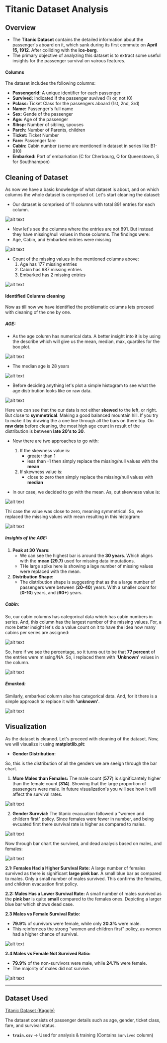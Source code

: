 # Titanic Dataset Analysis

## **Overview**
- The **Titanic Dataset** contains the detailed information about the passenger's aboard on it, which sank during its first commute on **April 15, 1912**. After colliding with the **ice-berg**. 
- The primary objective of analyzing this dataset is to extract some useful insights for the passenger survival on vairous features.

#### **Columns**
The dataset includes the following columns:

- **PassengerId:** A unique identifier for each passenger
- **Survived:** Indicated if the passenger suvived (1) or, not (0)
- **Pclass:** Ticket Class for the passengers aboard (1st, 2nd, 3rd)
- **Name:** Passenger's full name
- **Sex:** Gende of the passenger
- **Age:** Age of the passenger
- **Sibsp:** Number of sibling, spouses
- **Parch:** Number of Parents, children
- **Ticket:** Ticket Number
- **Fare:** Passenger fare
- **Cabin:** Cabin number (some are mentioned in dataset in series like B1-B10)
- **Embarked:** Port of embarkation (C for Cherbourg, Q for Queenstown, S for       Southhampon)

## Cleaning of Dataset

As now we have a basic knowledge of what dataset is about, and on which columns the whole dataset is comprised of. Let's start cleaning the dataset: 

- Our dataset is comprised of 11 columns with total 891 entries for each column.

![alt text](images/image.png)

- Now let's see the columns where the entries are not 891. But instead they have missing/null values in those columns. The findings were: 
 - Age, Cabin, and Embarked entries were missing

![alt text](images/image%201.png)

- Count of the missing values in the mentioned columns above:
  1. Age has 177 missing entries
  2. Cabin has 687 missing entries
  3. Embarked has 2 missing entries

![alt text](images/image%202.png)

#### Identified Columns cleaning

Now as till now we have identified the problematic columns lets proceed with cleaning of the one by one.

##### AGE: 
- As the age column has numerical data. A better insight into it is by using the describe which will give us the mean, median, max, quartiles for the box plot. 

![alt text](images/image%203.png)

- The median age is 28 years

![alt text](images/image%204.png)

- Before deciding anything let's plot a simple histogram to see what the age distribution looks like on raw data.

![alt text](images/image%205.png) 

 Here we can see that the our data is not either **skewed** to the left, or right. But close to **symmetrical**. Making a good balanced mountain hill. If you try to make it by drawing the a one line through all the bars on there top. 
 On **raw data** before cleaning, the most high age count in result of the distribution is between **late 20's to 30**.

-  Now there are two approaches to go with:
   1. If the skewness value is:
      - greater than 1
      - less than -1
    then simply replace the missing/null values with the **mean**
   2. If skewness value is:
      - close to zero 
    then simply replace the missing/null values with **median**

- In our case, we decided to go with the mean. As, out skewness value is: 

![alt text](images/image%206.png)  

 Thi case the value was close to zero, meaning symmetrical. So, we replaced the missing values with mean resulting in this histogram: 

![alt text](images/image%207.png)

##### Insights of the AGE: 
1. **Peak at 30 Years:** 
    - We can see the highest bar is around the **30 years**. Which aligns with the **mean (29.7)** used for missing data imputations.
    - THe large spike here is showing a lage number of missing values were replaced with the mean. 
2. **Distribution Shape:**
    - The distribution shape is suggesting that as the a large number of passengers were between (**20-40**) years. With a smaller count for (**0-10**) years, and (**60+**) years. 

##### Cabin: 

So, our cabin columns has categorical data which has cabin numbers in series. And, this column has the largest number of the missing values. For, a more better insight let's do a value count on it to have the idea how many cabins per series are assigned: 

![alt text](images/image%208.png)

So, here if we see the percentage, so it turns out to be that **77 percent** of the entries were missing/NA. So, i replaced them with **'Unknown'** values in the column. 

![alt text](images/image%2010.png)

##### Emarked:

Similarly, embarked column also has categorical data. And, for it there is a simple approach to replace it with **'unknown'**.

![alt text](images/image%2011.png)

## Visualization

As the dataset is cleaned. Let's proceed with cleaning of the dataset. Now, we will visualize it using **matplotlib.plt**:

- **Gender Distribution:** 

So, this is the distribution of all the genders we are seeign through the bar chart.

1. **More Males than Females:**  The male count (**577**) is significantely higher than the female count (**314**). Showing that the large proportion of passengers were male. In future visualization's you will see how it will affect the survival rates.

![alt text](images/image%2012.png)

2. **Gender Survvial:** The titanic evacuation followed a "women and childern first" policy. Since females were fewer in number, and being evcuated first there survival rate is higher as compared to males. 

![alt text](images/image%2013.png)

Now through bar chart the survived, and dead analysis based on males, and females:

![alt text](images/image%2014.png)

**2.1: Females Had a Higher Survival Rate:** A large number of females survived as there is significant **large pink bar**. A small blue bar as compared to males. Only a small number of males survived. This confirms the females, and children evacuation first policy.

**2.2: Males Has a Lower Survival Rate:** A small number of males survived as the **pink bar** is quite **small** compared to the females ones. Depicting a larger blue bar which shows dead case.

**2.3 Males vs Female Survival Ratio:**
- **79.9%** of survivors were female, while only **20.3%** were male. 
- This reinfornces the strong "women and children first" policy, as women had a higher chance of survival.

![alt text](images/image%2015.png)

**2.4 Males vs Female Not Survived Ratio:**
- **79.9%** of the non-survivors were male, while **24.1%** were female.
- The majority of males did not survive. 

![alt text](images/image%2016.png)

---

## Dataset Used
[Titanic Dataset (Kaggle)](https://www.kaggle.com/c/titanic/data)

The dataset consists of passenger details such as age, gender, ticket class, fare, and survival status.

- **`train.csv`** → Used for analysis & training (Contains `Survived` column)